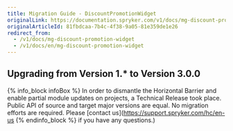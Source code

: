 ```yaml
---
title: Migration Guide - DiscountPromotionWidget
originalLink: https://documentation.spryker.com/v1/docs/mg-discount-promotion-widget
originalArticleId: 81fbdcaa-7b4c-4f38-9a05-81e359de1e26
redirect_from:
  - /v1/docs/mg-discount-promotion-widget
  - /v1/docs/en/mg-discount-promotion-widget
---
```


## Upgrading from Version 1.* to Version 3.0.0

{% info_block infoBox %}
In order to dismantle the Horizontal Barrier and enable partial module updates on projects, a Technical Release took place. Public API of source and target major versions are equal. No migration efforts are required. Please [contact us](https://support.spryker.com/hc/en-us
{% endinfo_block %} if you have any questions.)
